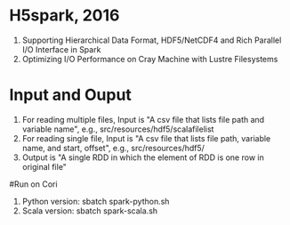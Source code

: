 # H5spark, 2016
1. Supporting Hierarchical Data Format, HDF5/NetCDF4 and Rich Parallel I/O Interface in Spark
2. Optimizing I/O Performance on Cray Machine with Lustre Filesystems

# Input and Ouput
1. For reading multiple files, Input is "A csv file that lists file path and variable name", e.g., src/resources/hdf5/scalafilelist
2. For reading single file, Input is "A csv file that lists file path, variable name, and start, offset", e.g., src/resources/hdf5/
3. Output is "A single RDD in which the element of RDD is one row in original file"

#Run on Cori
1. Python version: sbatch spark-python.sh
2. Scala version: sbatch spark-scala.sh
